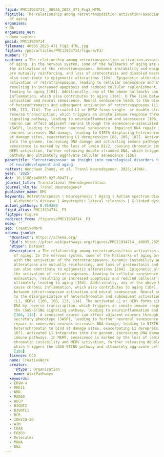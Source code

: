 ```yaml
---
figid: PMC11934714__40035_2025_471_Fig3_HTML
figtitle: The relationship among retrotransposition activation-associated hallmarks
  of aging
organisms:
- NA
organisms_ner:
- Homo sapiens
pmcid: PMC11934714
filename: 40035_2025_471_Fig3_HTML.jpg
figlink: /pmc/articles/PMC11934714/figure/F3/
number: F3
caption: a The relationship among retrotransposition activation-associated hallmarks
  of aging. In the nervous system, some of the hallmarks of aging are associated with
  the activation of the retrotransposons. Genomic instability and epigenetic alterations
  are mutually reinforcing, and loss of proteostasis and disabled macroautophagy can
  also contribute to epigenetic alterations [104]. Epigenetic alterations cause the
  activation of retrotransposons, leading to cellular senescence and stem cell exhaustion,
  resulting in increased apoptosis and reduced cellular replenishment, ultimately
  leading to aging [104]. Additionally, any of the above hallmarks can cause chronic
  inflammation, which also contributes to aging [104]. b The link between retrotransposon
  activation and neural senescence. Neural senescence leads to the disorganization
  of heterochromatin and subsequent activation of retrotransposons (L1, HERV) [106,
  108, 113, 114]. The activated L1 or HERV forms single- or double-stranded DNA by
  reverse transcription, which triggers an innate immune response through the cGAS-STING
  signaling pathway, leading to neuroinflammation and senescence [106, 114]. A senescent
  neuron can affect adjacent neurons through the senescence-associated secretory phenotype
  (SASP), leading to further neuronal senescence. Impaired DNA repair in senescent
  neurons increases DNA damage, leading to SIRT6 displacing heterochromatin to bind
  at damage sites, exacerbating L1 derepression [88, 105, 107]. Activated L1 integrates
  into the genome, increasing DNA damage and activating immune pathways. In MERV,
  senescence is marked by the loss of lamin B1/2, causing chromatin instability and
  MERV activation, further releasing double-stranded DNA, which triggers the cGAS-STING
  pathway and ultimately aggravate cellular senescence [106]
papertitle: 'Retrotransposon: an insight into neurological disorders from perspectives
  of neurodevelopment and aging'
reftext: Wenchuan Zhang, et al. Transl Neurodegener. 2025;14(NA).
year: '2025'
doi: 10.1186/s40035-025-00471-y
journal_title: Translational Neurodegeneration
journal_nlm_ta: Transl Neurodegener
publisher_name: BMC
keywords: Retrotransposon | Neurogenesis | Aging | Autism spectrum disorder | Schizophrenia
  | Alzheimer's disease | Amyotrophic lateral sclerosis | X-linked dystonia-parkinsonism
automl_pathway: 0.919369
figid_alias: PMC11934714__F3
figtype: Figure
redirect_from: /figures/PMC11934714__F3
ndex: ''
seo: CreativeWork
schema-jsonld:
  '@context': https://schema.org/
  '@id': https://pfocr.wikipathways.org/figures/PMC11934714__40035_2025_471_Fig3_HTML.html
  '@type': Dataset
  description: a The relationship among retrotransposition activation-associated hallmarks
    of aging. In the nervous system, some of the hallmarks of aging are associated
    with the activation of the retrotransposons. Genomic instability and epigenetic
    alterations are mutually reinforcing, and loss of proteostasis and disabled macroautophagy
    can also contribute to epigenetic alterations [104]. Epigenetic alterations cause
    the activation of retrotransposons, leading to cellular senescence and stem cell
    exhaustion, resulting in increased apoptosis and reduced cellular replenishment,
    ultimately leading to aging [104]. Additionally, any of the above hallmarks can
    cause chronic inflammation, which also contributes to aging [104]. b The link
    between retrotransposon activation and neural senescence. Neural senescence leads
    to the disorganization of heterochromatin and subsequent activation of retrotransposons
    (L1, HERV) [106, 108, 113, 114]. The activated L1 or HERV forms single- or double-stranded
    DNA by reverse transcription, which triggers an innate immune response through
    the cGAS-STING signaling pathway, leading to neuroinflammation and senescence
    [106, 114]. A senescent neuron can affect adjacent neurons through the senescence-associated
    secretory phenotype (SASP), leading to further neuronal senescence. Impaired DNA
    repair in senescent neurons increases DNA damage, leading to SIRT6 displacing
    heterochromatin to bind at damage sites, exacerbating L1 derepression [88, 105,
    107]. Activated L1 integrates into the genome, increasing DNA damage and activating
    immune pathways. In MERV, senescence is marked by the loss of lamin B1/2, causing
    chromatin instability and MERV activation, further releasing double-stranded DNA,
    which triggers the cGAS-STING pathway and ultimately aggravate cellular senescence
    [106]
  license: CC0
  name: CreativeWork
  creator:
    '@type': Organization
    name: WikiPathways
  keywords:
  - ERVW-4
  - MRE11
  - NBN
  - RAD50
  - WDCP
  - B3GNT2
  - B3GNTL1
  - BCR
  - IGKV3D-20
  - ATM
  - COA8
  - FOXD3
  - Molecules
  - MRNA
  - DNA
---
```

